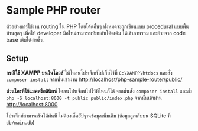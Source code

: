 # Sample PHP router
ตัวอย่างการใช้งาน routing ใน PHP โดยโค้ดอื่นๆ ทั้งหมดจะถูกเขียนแบบ procedural แบบพื้นบ้านสุดๆ เพื่อให้ developer มือใหม่สามารถเทียบกับโค้ดเดิม ได้เข้าภาพรวม และย้ายจาก code base เดิมได้ง่ายขึ้น

## Setup
**กรณีใช้ XAMPP บนวินโดวส์** ให้โคลนโปรเจ็กท์ไปเก็บไว้ที่ `C:\XAMPP\htdocs` และสั่ง `composer install` จากนั้นเข้าผ่าน [http://localhost/php-sample-router/public/](http://localhost/php-sample-router/public/)

**ส่วนใครที่ใช้แมคหรือลินิกซ์**  โคลนโปรเจ็กท์ไปไว้ที่ไหนก็ได้  จากนั้นสั่ง `composer install` และสั่ง `php -S localhost:8000 -t public public/index.php` จากนั้นเข้าผ่าน [http://localhost:8000](http://localhost:8000)

โปรเจ็กท์สามารถรันได้ทันที  ไม่ต้องเซ็ตอัปฐานข้อมูลเพิ่มเติม (ข้อมูลถูกเก็บบน SQLite ที่ `db/main.db`)
